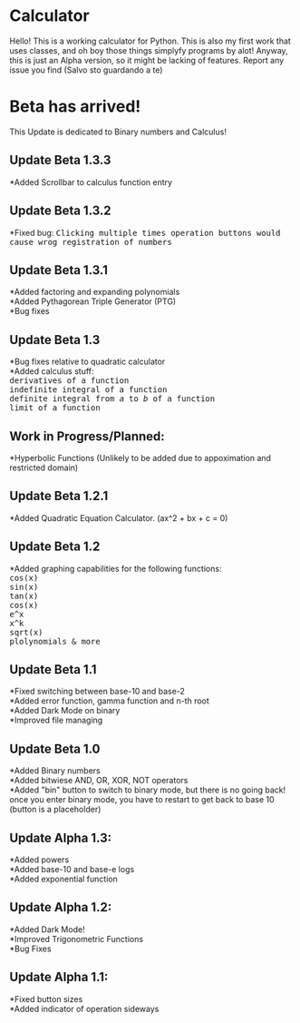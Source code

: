 # Calculator
Hello!
This is a working calculator for Python. This is also my first work that uses classes, and oh boy those things simplyfy programs by alot!
Anyway, this is just an Alpha version, so it might be lacking of features.
Report any issue you find (Salvo sto guardando a te)

<h1>Beta has arrived! </h1>
This Update is dedicated to Binary numbers and Calculus!

<h2> Update Beta 1.3.3 </h2>
*Added Scrollbar to calculus function entry

<h2> Update Beta 1.3.2 </h2>
*Fixed bug: <tt>Clicking multiple times operation buttons would cause wrog registration of numbers </tt>

<h2> Update Beta 1.3.1 </h2>
*Added factoring and expanding polynomials <br>
*Added Pythagorean Triple Generator (PTG) <br>
*Bug fixes

<h2> Update Beta 1.3 </h2>
*Bug fixes relative to quadratic calculator <br>
*Added calculus stuff: <br>
<tt>derivatives of a function </tt><br>
<tt>indefinite integral of a function </tt><br>
<tt>definite integral from <i>a</i> to <i>b</i> of a function</tt><br>
<tt>limit of a function</tt>

<h2>Work in Progress/Planned:</h2>
*Hyperbolic Functions (Unlikely to be added due to appoximation and restricted domain) <br>

<h2> Update Beta 1.2.1 </h2>
*Added Quadratic Equation Calculator. (ax^2 + bx + c = 0)

<h2> Update Beta 1.2 </h2>
*Added graphing capabilities for the following functions: <br>
<tt>cos(x)</tt><br>
<tt>sin(x)</tt><br>
<tt>tan(x)</tt><br>
<tt>cos(x)</tt><br>
<tt>e^x</tt><br>
<tt>x^k</tt><br>
<tt>sqrt(x)</tt><br>
<tt>plolynomials & more</tt><br>

<h2> Update Beta 1.1 </h2>
*Fixed switching between base-10 and base-2 <br>
*Added error function, gamma function and n-th root <br>
*Added Dark Mode on binary <br>
*Improved file managing

<h2> Update Beta 1.0 </h2>
*Added Binary numbers <br>
*Added bitwiese AND, OR, XOR, NOT operators <br>
*Added "bin" button to switch to binary mode, but there is no going back! once you enter binary mode, you have to restart to get back to base 10 (button is a placeholder)

<h2>Update Alpha 1.3: </h2>
*Added powers <br>
*Added base-10 and base-e logs <br>
*Added exponential function <br>

<h2>Update Alpha 1.2: </h2>
*Added Dark Mode! <br>
*Improved Trigonometric Functions <br>
*Bug Fixes

<h2>Update Alpha 1.1: </h2>
 *Fixed button sizes <br>
 *Added indicator of operation sideways

